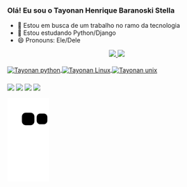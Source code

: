 ### Olá! Eu sou o Tayonan Henrique Baranoski Stella

- 🔭 Estou em busca de um trabalho no ramo da tecnologia
- 🌱 Estou estudando Python/Django
- 😄 Pronouns: Ele/Dele
<div align="center">
  <a href="https://github.com/TayonanStella">
  <img height="150em" src="https://github-readme-stats.vercel.app/api?username=TayonanStella&show_icons=true&theme=dark&include_all_commits=true&count_private=true"/>
  <img height="150em" src="https://github-readme-stats.vercel.app/api/top-langs/?username=TayonanStella&layout=compact&langs_count=7&theme=dark"/>
</div>
  <div style="display: inline_block"><br>
   <img align="center" alt="Tayonan python" height="50" width="60" src="https://cdn.jsdelivr.net/gh/devicons/devicon/icons/python/python-original.svg">
   <img align="center" alt="Tayonan Linux" height="50" width="60" src="https://cdn.jsdelivr.net/gh/devicons/devicon/icons/linux/linux-original.svg">
    <img align="center" alt="Tayonan unix" height="50" width="60" src="https://cdn.jsdelivr.net/gh/devicons/devicon/icons/unix/unix-original.svg"> 
           
          
</div>
 
  ###
 
<div> 
  <a href="https://www.youtube.com/channel/UCxCeZOm76mraZrqp8pt4w8w" target="_blank"><img src="https://img.shields.io/badge/YouTube-FF0000?style=for-the-badge&logo=youtube&logoColor=white" target="_blank"></a>
  <a href="tayonanstella22#7454" target="_blank"><img src="https://img.shields.io/badge/Discord-7289DA?style=for-the-badge&logo=discord&logoColor=white" target="_blank"></a> 
  <a href = "mailto:tayonanstella22@hotmail.com"><img src="https://img.shields.io/badge/-Gmail-%23333?style=for-the-badge&logo=gmail&logoColor=white" target="_blank"></a>
  <a href="https://www.linkedin.com/in/tayonan-henrique-baranoski-stella-16ab61147" target="_blank"><img src="https://img.shields.io/badge/-LinkedIn-%230077B5?style=for-the-badge&logo=linkedin&logoColor=white" target="_blank"></a> 
 
  ![Snake animation](https://github.com/TayonanStella/TayonanStella/blob/output/github-contribution-grid-snake.svg)
 
</div>
  
